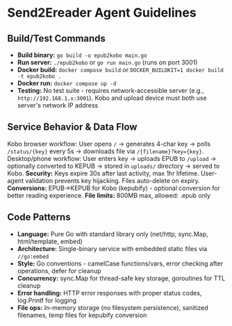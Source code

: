 # Send2Ereader Agent Guidelines

## Build/Test Commands
- **Build binary:** `go build -o epub2kobo main.go`
- **Run server:** `./epub2kobo` or `go run main.go` (runs on port 3001)
- **Docker build:** `docker compose build` or `DOCKER_BUILDKIT=1 docker build -t epub2kobo .`
- **Docker run:** `docker compose up -d`
- **Testing:** No test suite - requires network-accessible server (e.g., `http://192.168.1.x:3001`). Kobo and upload device must both use server's network IP address

## Service Behavior & Data Flow
Kobo browser workflow: User opens `/` → generates 4-char key → polls `/status/{key}` every 5s → downloads file via `/{filename}?key={key}`.
Desktop/phone workflow: User enters key → uploads EPUB to `/upload` → optionally converted to KEPUB → stored in `uploads/` directory → served to Kobo.
**Security:** Keys expire 30s after last activity, max 1hr lifetime. User-agent validation prevents key hijacking. Files auto-delete on expiry.
**Conversions:** EPUB→KEPUB for Kobo (kepubify) - optional conversion for better reading experience.
**File limits:** 800MB max, allowed: .epub only

## Code Patterns
- **Language:** Pure Go with standard library only (net/http, sync.Map, html/template, embed)
- **Architecture:** Single-binary service with embedded static files via `//go:embed`
- **Style:** Go conventions - camelCase functions/vars, error checking after operations, defer for cleanup
- **Concurrency:** sync.Map for thread-safe key storage, goroutines for TTL cleanup
- **Error handling:** HTTP error responses with proper status codes, log.Printf for logging
- **File ops:** In-memory storage (no filesystem persistence), sanitized filenames, temp files for kepubify conversion

